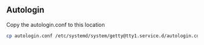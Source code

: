 ## Autologin
Copy the autologin.conf to this location
```sh
cp autologin.conf /etc/systemd/system/getty@tty1.service.d/autologin.conf
```
